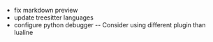 - fix markdown preview
- update treesitter languages
- configure python debugger
-- Consider using different plugin than lualine
